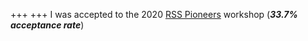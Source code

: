+++
+++
I was accepted to the 2020 [RSS Pioneers](https://sites.google.com/view/rsspioneers2020) workshop (**_33.7% acceptance rate_**)
